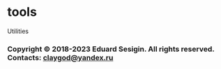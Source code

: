 # tools

Utilities

### Copyright © 2018-2023 Eduard Sesigin. All rights reserved. Contacts: <claygod@yandex.ru>
